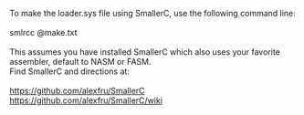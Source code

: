 To make the loader.sys file using SmallerC, use the following command line:<br />
<br />
  smlrcc @make.txt<br />
<br />
This assumes you have installed SmallerC which also uses your favorite assembler, default to NASM or FASM.<br />
Find SmallerC and directions at:<br />
<br />
  https://github.com/alexfru/SmallerC<br />
  https://github.com/alexfru/SmallerC/wiki<br />
  
